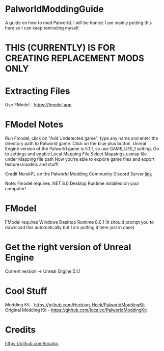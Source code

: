 # PalworldModdingGuide
A guide on how to mod Palworld. I will be honest I am mainly putting this here so I can keep reminding myself.

# THIS (CURRENTLY) IS FOR CREATING REPLACEMENT MODS ONLY

# Extracting Files
Use FModel - https://fmodel.app

# FModel Notes
Run Fmodel, click on "Add Undetected game", type any name and enter the directory path to Palworld game. Click on the blue plus button.
Unreal Engine version of the Palworld game is 5.1.1, so use GAME_UE5_1 setting.
Go to settings and enable Local Mapping File
Select Mappings.usmap file under Mapping file path
Now you're able to explore game files and export textures/models and stuff!

Credit NorskPL on the Palworld Modding Community Discord Server [link](https://discord.gg/qHTZNcvYsv)

Note: Fmodel requires .NET 8.0 Desktop Runtime installed on your computer!

# FModel
FModel requires Windows Desktop Runtime 8.0.1 (It should prompt you to download this automatically but I am putting it here just in case)



# Get the right version of Unreal Engine
Current version -> Unreal Engine 5.1.1

# Cool Stuff
Modding Kit - https://github.com/Hecking-Heck/PalworldModdingKit
Original Modding Kit - https://github.com/localcc/PalworldModdingKit

# Credits
https://github.com/localcc

